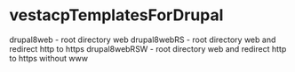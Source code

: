 # vestacpTemplatesForDrupal
drupal8web  -  root directory web
drupal8webRS  -  root directory web and redirect http to https
drupal8webRSW  -  root directory web and redirect http to https without www
